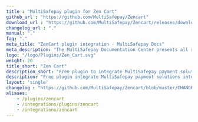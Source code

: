 ```yaml
---
title : "MultiSafepay plugin for Zen Cart"
github_url : "https://github.com/MultiSafepay/Zencart"
download_url : "https://github.com/MultiSafepay/Zencart/releases/download/3.1.0/Plugin_ZenCart_3.1.0.zip"
changelog_url : "."
manual: "."
faq: "."
meta_title: "ZenCart plugin integration - MultiSafepay Docs"
meta_description: "The MultiSafepay Documentation Center presents all relevant information about our Plugins and API. You can also find support pages for payment methods, tools and general questions as well as the contact details of our Support and Integration Teams."
logo: "/logo/Plugins/Zen_Cart.svg"
weight: 20
title_short: "Zen Cart"
description_short: "Free plugin to integrate MultiSafepay payment solutions into your Zen Cart webshop"
description: "Free plugin integrate MultiSafepay payment solutions into your Zen Cart webshop"
layout: 'single'
changelog : "https://github.com/MultiSafepay/Zencart/blob/master/CHANGELOG.md"
aliases: 
    - /plugins/zencart
    - /integrations/plugins/zencart
    - /integrations/zencart
---
```



